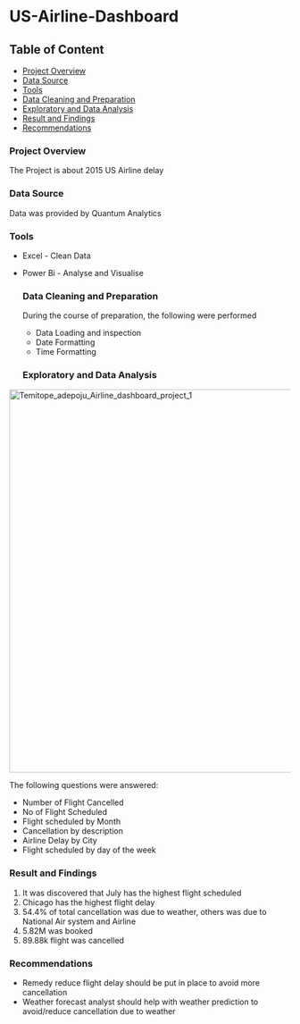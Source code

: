 # US-Airline-Dashboard

## Table of Content

- [Project Overview](#project-overview)
- [Data Source](#data-source)
- [Tools](#tools)
- [Data Cleaning and Preparation](#data-cleaning-and-preparation)
- [Exploratory and Data Analysis](#exploratory-and-data-analysis)
- [Result and Findings](#result-and-findings)
- [Recommendations](#recommendations)


### Project Overview

 The Project is about 2015 US Airline delay

 ### Data Source

 Data was provided by Quantum Analytics

 ### Tools

 - Excel - Clean Data
 - Power Bi - Analyse and Visualise

   ### Data Cleaning and Preparation

   During the course of preparation, the following were performed
   - Data Loading and inspection
   - Date Formatting
   - Time Formatting
  
   ### Exploratory and Data Analysis

<img width="686" alt="Temitope_adepoju_Airline_dashboard_project_1" src="https://github.com/Temitopeadep/US-Airline-Dashboard/assets/142262047/2fe5268c-872a-4de0-949c-0486dbc069ab">

   The following questions were answered:
   - Number of Flight Cancelled
   - No of Flight Scheduled
   - Flight scheduled by Month
   - Cancellation by description
   - Airline Delay by City
   - Flight scheduled by day of the week
  
   ### Result and Findings

   1. It was discovered that July has the highest flight scheduled
   2. Chicago has the highest flight delay
   3. 54.4% of total cancellation was due to weather, others was due to National Air system and Airline
   4. 5.82M was booked
   5. 89.88k flight was cancelled
  
  ### Recommendations
  
  - Remedy reduce flight delay should be put in place to avoid more cancellation
  - Weather forecast analyst should help with weather prediction to avoid/reduce cancellation due to weather
   
   



